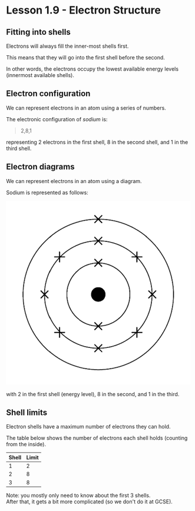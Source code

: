 # Lesson 1.9 - Electron Structure

## Fitting into shells

Electrons will always fill the inner-most shells first.

This means that they will go into the first shell before the second.

In other words, the electrons occupy the lowest available energy levels (innermost available shells).

## Electron configuration

We can represent electrons in an atom using a series of numbers.

The electronic configuration of *sodium* is:

> 2,8,1

representing 2 electrons in the first shell, 8 in the second shell, and 1 in the third shell.

## Electron diagrams

We can represent electrons in an atom using a diagram.

Sodium is represented as follows:

![Electron diagram of sodium: 2, 8, 1](../res/sodium-electronic-structure.png)

with 2 in the first shell (energy level), 8 in the second, and 1 in the third.

## Shell limits

Electron shells have a maximum number of electrons they can hold.

The table below shows the number of electrons each shell holds (counting from the inside).

| Shell  | Limit |
| ------ | ----- |
| 1      | 2     |
| 2      | 8     |
| 3      | 8     |

Note: you mostly only need to know about the first 3 shells.  
After that, it gets a bit more complicated (so we don't do it at GCSE).
